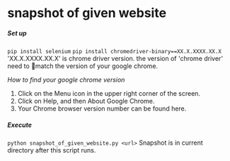 # snapshot of given website

##### Set up
`pip install selenium`
`pip install chromedriver-binary==XX.X.XXXX.XX.X`
'XX.X.XXXX.XX.X' is chrome driver version.
the version of 'chrome driver' need to match the version of your google chrome.

*How to find your google chrome version*
1. Click on the Menu icon in the upper right corner of the screen.
2. Click on Help, and then About Google Chrome.
3. Your Chrome browser version number can be found here.


##### Execute
`python snapshot_of_given_website.py <url>`
Snapshot is in current directory after this script runs.
